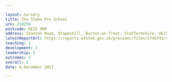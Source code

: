 ```yaml
---

layout: nursery
title: The Glebe Pre School
urn: 218259
postcode: DE15 9RR
address: Stanton Road, Stapenhill, Burton-on-Trent, Staffordshire, DE15 9RR
latestReportUrl: https://reports.ofsted.gov.uk/provider/files/2745743/urn/218259.pdf
teaching: 2
development: 2
leadership: 2
outcomes: 2
overall: 2
date: 6 December 2017

---
```

